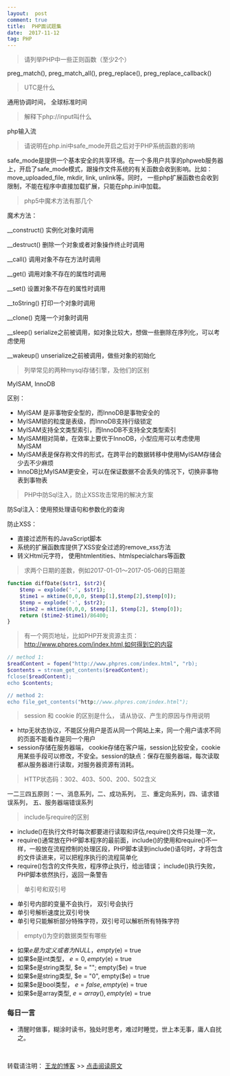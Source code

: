 ```yaml
---
layout:  post
comment: true
title:  PHP面试题集
date:  2017-11-12
tag: PHP
---
```


> 请列举PHP中一些正则函数（至少2个）

preg_match(), preg_match_all(), preg_replace(), preg_replace_callback()

> UTC是什么

通用协调时间， 全球标准时间

> 解释下php://input叫什么

php输入流

> 请说明在php.ini中safe_mode开启之后对于PHP系统函数的影响

safe_mode是提供一个基本安全的共享环境。在一个多用户共享的phpweb服务器上，开启了safe_mode模式，跟操作文件系统的有关函数会收到影响。比如：move_uploaded_file, mkdir, link, unlink等。同时， 一些php扩展函数也会收到限制，不能在程序中直接加载扩展，只能在php.ini中加载。

> php5中魔术方法有那几个

魔术方法：

__construct() 实例化对象时调用

__destruct() 删除一个对象或者对象操作终止时调用

__call() 调用对象不存在方法时调用

__get() 调用对象不存在的属性时调用

__set() 设置对象不存在的属性时调用

__toString() 打印一个对象时调用

__clone()  克隆一个对象时调用

__sleep()  serialize之前被调用，如对象比较大，想做一些删除在序列化，可以考虑使用

__wakeup() unserialize之前被调用，做些对象的初始化

 
 > 列举常见的两种mysql存储引擎，及他们的区别
 
 MyISAM, InnoDB
 
 区别：
 
 * MyISAM 是非事物安全型的，而InnoDB是事物安全的
 * MyISAM锁的粒度是表级，而InnoDB支持行级锁定
 * MyISAM支持全文类型索引，而InnoDB不支持全文类型索引
 * MyISAM相对简单，在效率上要优于InnoDB，小型应用可以考虑使用MyISAM
 * MyISAM表是保存称文件的形式，在跨平台的数据转移中使用MyISAM存储会少去不少麻烦
 * InnoDB比MyISAM更安全，可以在保证数据不会丢失的情况下，切换非事物表到事物表
 
> PHP中防Sql注入，防止XSS攻击常用的解决方案

防Sql注入：使用预处理语句和参数化的查询

防止XSS： 
* 直接过滤所有的JavaScript脚本
* 系统的扩展函数库提供了XSS安全过滤的remove_xss方法
* 转义Html元字符， 使用htmlentities、htmlspecialchars等函数


> 求两个日期的差数，例如2017-01-01～2017-05-06的日期差


```php
function diffDate($str1, $str2){
    $temp = explode('-', $str1);
    $time1 = mktime(0,0,0, $temp[1],$temp[2],$temp[0]);
    $temp = explode('-', $str2);
    $time2 = mktime(0,0,0, $temp[1], $temp[2], $temp[0]);
    return ($time2-$time1)/86400;
}
```

> 有一个网页地址，比如PHP开发资源主页：http://www.phpres.com/index.html,如何得到它的内容


```php
// method 1: 
$readContent = fopen("http://www.phpres.com/index.html", "rb);
$contents = stream_get_contents($readContent);
fclose($readContent);
echo $contents;

// method 2:
echo file_get_contents("http://www.phpres.com/index.html");
```

> session 和 cookie 的区别是什么， 请从协议、产生的原因与作用说明


* http无状态协议，不能区分用户是否从同一个网站上来，同一个用户请求不同的页面不能看作是同一个用户
* session存储在服务器端， cookie存储在客户端，session比较安全，cookie用某些手段可以修改，不安全。session的缺点：保存在服务器端，每次读取都从服务器进行读取，对服务器资源有消耗。

 
> HTTP状态码：302、403、500、200、502含义
 
 
 一二三四五原则：一、消息系列，二、成功系列， 三、重定向系列，四、请求错误系列， 五、服务器端错误系列
 
> include与require的区别
 
 
 * include()在执行文件时每次都要进行读取和评估,require()文件只处理一次，
 * require()通常放在PHP脚本程序的最前面，include()的使用和require()不一样，一般放在流程控制的处理区段，PHP脚本读到include()语句时，才将包含的文件读进来，可以把程序执行的流程简单化
 * require()包含的文件失败，程序停止执行，给出错误； include()执行失败，PHP脚本依然执行，返回一条警告
 
> 单引号和双引号
 
 * 单引号内部的变量不会执行， 双引号会执行
 * 单引号解析速度比双引号快
 * 单引号只能解析部分特殊字符，双引号可以解析所有特殊字符
 
 > empty()为空的数据类型有哪些
 
 * 如果$e是为定义或者为NULL， empty($e) = true
 * 如果$e是int类型， $e=0, empty($e) = true
 * 如果$e是string类型, $e = ""; empty($e) = true
 * 如果$e是string类型, $e = "0", empty($e) = true
 * 如果$e是bool类型， $e = false, empty($e) = true
 * 如果$e是array类型, $e = array(), empty($e) = true
 


### 每日一言
 
 * 清醒时做事，糊涂时读书，独处时思考，难过时睡觉，世上本无事，庸人自扰之。
 
 
 <br>
 
 转载请注明： [王龙的博客](http://wanglong.org.cn) >> [点击阅读原文](http://wanglong.org.cn/2017/11/php_job_interview/)